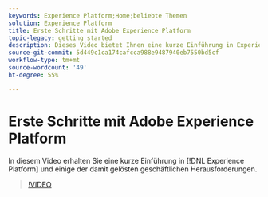 ```yaml
---
keywords: Experience Platform;Home;beliebte Themen
solution: Experience Platform
title: Erste Schritte mit Adobe Experience Platform
topic-legacy: getting started
description: Dieses Video bietet Ihnen eine kurze Einführung in Experience Platform und beschreibt die geschäftlichen Herausforderungen, die damit gelöst werden können.
source-git-commit: 5d449c1ca174cafcca988e9487940eb7550bd5cf
workflow-type: tm+mt
source-wordcount: '49'
ht-degree: 55%

---
```



# Erste Schritte mit Adobe Experience Platform

In diesem Video erhalten Sie eine kurze Einführung in [!DNL Experience Platform] und einige der damit gelösten geschäftlichen Herausforderungen.

>[!VIDEO](https://video.tv.adobe.com/v/32797?quality=12&learn=on)